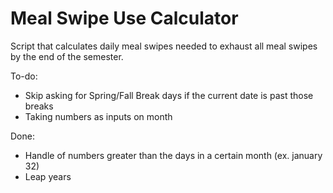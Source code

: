 # Meal Swipe Use Calculator

Script that calculates daily meal swipes needed to exhaust all meal swipes by the end of the semester.

To-do:

- Skip asking for Spring/Fall Break days if the current date is past those breaks
- Taking numbers as inputs on month

Done:

- Handle of numbers greater than the days in a certain month (ex. january 32)
- Leap years

